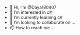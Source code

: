 - 👋 Hi, I’m @Daya180407
- 👀 I’m interested in c#
- 🌱 I’m currently learning c#
- 💞️ I’m looking to collaborate on ...
- 📫 How to reach me ...

<!---
Daya180407/Daya180407 is a ✨ special ✨ repository because its `README.md` (this file) appears on your GitHub profile.
You can click the Preview link to take a look at your changes.
--->
